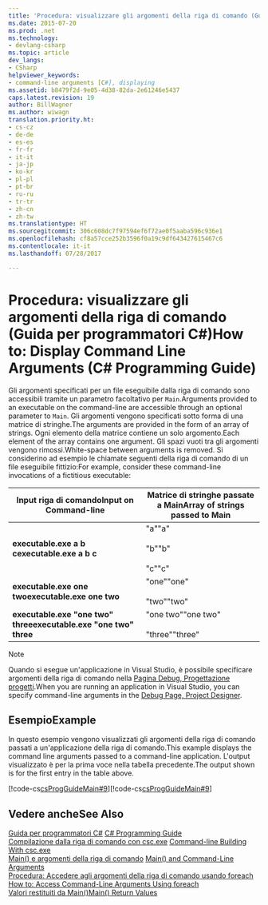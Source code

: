 ```yaml
---
title: 'Procedura: visualizzare gli argomenti della riga di comando (Guida per programmatori C#)'
ms.date: 2015-07-20
ms.prod: .net
ms.technology:
- devlang-csharp
ms.topic: article
dev_langs:
- CSharp
helpviewer_keywords:
- command-line arguments [C#], displaying
ms.assetid: b8479f2d-9e05-4d38-82da-2e61246e5437
caps.latest.revision: 19
author: BillWagner
ms.author: wiwagn
translation.priority.ht:
- cs-cz
- de-de
- es-es
- fr-fr
- it-it
- ja-jp
- ko-kr
- pl-pl
- pt-br
- ru-ru
- tr-tr
- zh-cn
- zh-tw
ms.translationtype: HT
ms.sourcegitcommit: 306c608dc7f97594ef6f72ae0f5aaba596c936e1
ms.openlocfilehash: cf8a57cce252b3596f0a19c9df643427615467c6
ms.contentlocale: it-it
ms.lasthandoff: 07/28/2017

---
```

# <a name="how-to-display-command-line-arguments-c-programming-guide"></a><span data-ttu-id="44821-102">Procedura: visualizzare gli argomenti della riga di comando (Guida per programmatori C#)</span><span class="sxs-lookup"><span data-stu-id="44821-102">How to: Display Command Line Arguments (C# Programming Guide)</span></span>
<span data-ttu-id="44821-103">Gli argomenti specificati per un file eseguibile dalla riga di comando sono accessibili tramite un parametro facoltativo per `Main`.</span><span class="sxs-lookup"><span data-stu-id="44821-103">Arguments provided to an executable on the command-line are accessible through an optional parameter to `Main`.</span></span> <span data-ttu-id="44821-104">Gli argomenti vengono specificati sotto forma di una matrice di stringhe.</span><span class="sxs-lookup"><span data-stu-id="44821-104">The arguments are provided in the form of an array of strings.</span></span> <span data-ttu-id="44821-105">Ogni elemento della matrice contiene un solo argomento.</span><span class="sxs-lookup"><span data-stu-id="44821-105">Each element of the array contains one argument.</span></span> <span data-ttu-id="44821-106">Gli spazi vuoti tra gli argomenti vengono rimossi.</span><span class="sxs-lookup"><span data-stu-id="44821-106">White-space between arguments is removed.</span></span> <span data-ttu-id="44821-107">Si considerino ad esempio le chiamate seguenti della riga di comando di un file eseguibile fittizio:</span><span class="sxs-lookup"><span data-stu-id="44821-107">For example, consider these command-line invocations of a fictitious executable:</span></span>  
  
|<span data-ttu-id="44821-108">Input riga di comando</span><span class="sxs-lookup"><span data-stu-id="44821-108">Input on Command-line</span></span>|<span data-ttu-id="44821-109">Matrice di stringhe passate a Main</span><span class="sxs-lookup"><span data-stu-id="44821-109">Array of strings passed to Main</span></span>|  
|----------------------------|-------------------------------------|  
|<span data-ttu-id="44821-110">**executable.exe a b c**</span><span class="sxs-lookup"><span data-stu-id="44821-110">**executable.exe a b c**</span></span>|<span data-ttu-id="44821-111">"a"</span><span class="sxs-lookup"><span data-stu-id="44821-111">"a"</span></span><br /><br /> <span data-ttu-id="44821-112">"b"</span><span class="sxs-lookup"><span data-stu-id="44821-112">"b"</span></span><br /><br /> <span data-ttu-id="44821-113">"c"</span><span class="sxs-lookup"><span data-stu-id="44821-113">"c"</span></span>|  
|<span data-ttu-id="44821-114">**executable.exe one two**</span><span class="sxs-lookup"><span data-stu-id="44821-114">**executable.exe one two**</span></span>|<span data-ttu-id="44821-115">"one"</span><span class="sxs-lookup"><span data-stu-id="44821-115">"one"</span></span><br /><br /> <span data-ttu-id="44821-116">"two"</span><span class="sxs-lookup"><span data-stu-id="44821-116">"two"</span></span>|  
|<span data-ttu-id="44821-117">**executable.exe "one two" three**</span><span class="sxs-lookup"><span data-stu-id="44821-117">**executable.exe "one two" three**</span></span>|<span data-ttu-id="44821-118">"one two"</span><span class="sxs-lookup"><span data-stu-id="44821-118">"one two"</span></span><br /><br /> <span data-ttu-id="44821-119">"three"</span><span class="sxs-lookup"><span data-stu-id="44821-119">"three"</span></span>|  
  
> [!NOTE]
>  <span data-ttu-id="44821-120">Quando si esegue un'applicazione in Visual Studio, è possibile specificare argomenti della riga di comando nella [Pagina Debug, Progettazione progetti](/visualstudio/ide/reference/debug-page-project-designer).</span><span class="sxs-lookup"><span data-stu-id="44821-120">When you are running an application in Visual Studio, you can specify command-line arguments in the [Debug Page, Project Designer](/visualstudio/ide/reference/debug-page-project-designer).</span></span>  
  
## <a name="example"></a><span data-ttu-id="44821-121">Esempio</span><span class="sxs-lookup"><span data-stu-id="44821-121">Example</span></span>  
 <span data-ttu-id="44821-122">In questo esempio vengono visualizzati gli argomenti della riga di comando passati a un'applicazione della riga di comando.</span><span class="sxs-lookup"><span data-stu-id="44821-122">This example displays the command line arguments passed to a command-line application.</span></span> <span data-ttu-id="44821-123">L'output visualizzato è per la prima voce nella tabella precedente.</span><span class="sxs-lookup"><span data-stu-id="44821-123">The output shown is for the first entry in the table above.</span></span>  
  
 <span data-ttu-id="44821-124">[!code-cs[csProgGuideMain#9](../../../csharp/programming-guide/inside-a-program/codesnippet/CSharp/how-to-display-command-line-arguments_1.cs)]</span><span class="sxs-lookup"><span data-stu-id="44821-124">[!code-cs[csProgGuideMain#9](../../../csharp/programming-guide/inside-a-program/codesnippet/CSharp/how-to-display-command-line-arguments_1.cs)]</span></span>  
  
## <a name="see-also"></a><span data-ttu-id="44821-125">Vedere anche</span><span class="sxs-lookup"><span data-stu-id="44821-125">See Also</span></span>  
 <span data-ttu-id="44821-126">[Guida per programmatori C#](../../../csharp/programming-guide/index.md) </span><span class="sxs-lookup"><span data-stu-id="44821-126">[C# Programming Guide](../../../csharp/programming-guide/index.md) </span></span>  
 <span data-ttu-id="44821-127">[Compilazione dalla riga di comando con csc.exe](../../../csharp/language-reference/compiler-options/command-line-building-with-csc-exe.md) </span><span class="sxs-lookup"><span data-stu-id="44821-127">[Command-line Building With csc.exe](../../../csharp/language-reference/compiler-options/command-line-building-with-csc-exe.md) </span></span>  
 <span data-ttu-id="44821-128">[Main() e argomenti della riga di comando](../../../csharp/programming-guide/main-and-command-args/index.md) </span><span class="sxs-lookup"><span data-stu-id="44821-128">[Main() and Command-Line Arguments](../../../csharp/programming-guide/main-and-command-args/index.md) </span></span>  
 <span data-ttu-id="44821-129">[Procedura: Accedere agli argomenti della riga di comando usando foreach](../../../csharp/programming-guide/main-and-command-args/how-to-access-command-line-arguments-using-foreach.md) </span><span class="sxs-lookup"><span data-stu-id="44821-129">[How to: Access Command-Line Arguments Using foreach](../../../csharp/programming-guide/main-and-command-args/how-to-access-command-line-arguments-using-foreach.md) </span></span>  
 [<span data-ttu-id="44821-130">Valori restituiti da Main()</span><span class="sxs-lookup"><span data-stu-id="44821-130">Main() Return Values</span></span>](../../../csharp/programming-guide/main-and-command-args/main-return-values.md)

